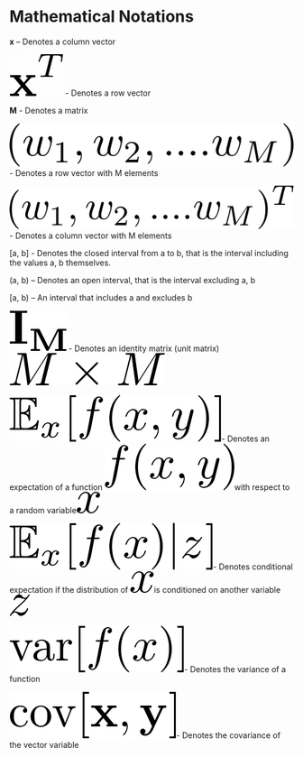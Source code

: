 # Mathematical Notations

**x** – Denotes a column vector

 ![](.gitbook/assets/xt.png) - Denotes a row vector

  **M** - Denotes a matrix

 ![](.gitbook/assets/0.png)- Denotes a row vector with M elements

![](.gitbook/assets/1.png) -  Denotes a column vector with M elements

\[a, b\] - Denotes the closed interval from a to b, that is the interval including the values a, b themselves.

\(a, b\) – Denotes an open interval, that is the interval excluding a, b

\[a, b\) – An interval that includes a and excludes b

![](.gitbook/assets/2.png) - Denotes an identity matrix \(unit matrix\)![](.gitbook/assets/3.png)

 ![](.gitbook/assets/4.png)- Denotes an expectation of a function ![](.gitbook/assets/5.png)with respect to a random variable![](.gitbook/assets/6.png)

![](.gitbook/assets/7.png)- Denotes conditional expectation if the distribution of ![](.gitbook/assets/8.png)is conditioned on another variable![](.gitbook/assets/9.png)

 ![](.gitbook/assets/10.png)- Denotes the variance of a function

 ![](.gitbook/assets/11.png)- Denotes the covariance of the vector variable


